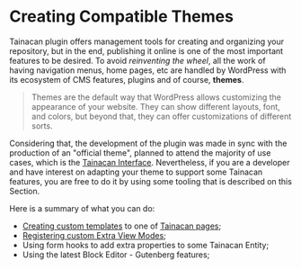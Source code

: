 # Creating Compatible Themes

Tainacan plugin offers management tools for creating and organizing your repository, but in the end, publishing it online is one of the most important features to be desired. To avoid *reinventing the wheel*, all the work of having navigation menus, home pages, etc are handled by WordPress with its ecosystem of CMS features, plugins and of course, **themes**. 

> Themes are the default way that WordPress allows customizing the appearance of your website. They can show different layouts, font, and colors, but beyond that, they can offer customizations of different sorts.

Considering that, the development of the plugin was made in sync with the production of an "official theme", planned to attend the majority of use cases, which is the [Tainacan Interface](https://wordpress.org/themes/tainacan-interface/). Nevertheless, if you are a developer and have interest on adapting your theme to support some Tainacan features, you are free to do it by using some tooling that is described on this Section.

Here is a summary of what you can do:
* [Creating custom templates](/dev/custom-templates.md) to one of [Tainacan pages](tainacan-pages.md);
* [Registering custom Extra View Modes](/dev/extra-view-modes.md);
* Using form hooks to add extra properties to some Tainacan Entity;
* Using the latest Block Editor - Gutenberg features;



